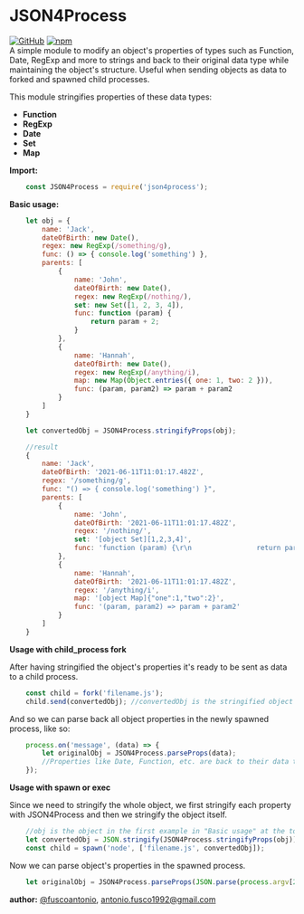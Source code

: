 # JSON4Process

[![GitHub](https://img.shields.io/badge/GitHub-v.0.1.14-blue.svg)](https://github.com/fuscoantonio/JSON4Process)
[![npm](https://img.shields.io/badge/npm-v.0.1.14-red.svg)](https://www.npmjs.com/package/json4process)  
A simple module to modify an object's properties of types such as Function, Date, RegExp and more to strings and back to their original data type while maintaining the object's structure. Useful when sending objects as data to forked and spawned child processes.   

This module stringifies properties of these data types:
  - **Function**
  - **RegExp**
  - **Date**
  - **Set**
  - **Map**  

**Import:**
```javascript
    const JSON4Process = require('json4process');
```   
**Basic usage:**
```javascript
    let obj = {
        name: 'Jack',
        dateOfBirth: new Date(),
        regex: new RegExp(/something/g),
        func: () => { console.log('something') },
        parents: [
            {
                name: 'John',
                dateOfBirth: new Date(),
                regex: new RegExp(/nothing/),
                set: new Set([1, 2, 3, 4]),
                func: function (param) {
                    return param + 2;
                }
            },
            {
                name: 'Hannah',
                dateOfBirth: new Date(),
                regex: new RegExp(/anything/i),
                map: new Map(Object.entries({ one: 1, two: 2 })),
                func: (param, param2) => param + param2
            }
        ]
    }

    let convertedObj = JSON4Process.stringifyProps(obj);

    //result
    {
        name: 'Jack',
        dateOfBirth: '2021-06-11T11:01:17.482Z',
        regex: '/something/g',
        func: "() => { console.log('something') }",
        parents: [
            {
                name: 'John',
                dateOfBirth: '2021-06-11T11:01:17.482Z',
                regex: '/nothing/',
                set: '[object Set][1,2,3,4]',
                func: 'function (param) {\r\n                return param + 2;\r\n            }'
            },
            {
                name: 'Hannah',
                dateOfBirth: '2021-06-11T11:01:17.482Z',
                regex: '/anything/i',
                map: '[object Map]{"one":1,"two":2}',
                func: '(param, param2) => param + param2'
            }
        ]
    }
```
**Usage with child_process fork** 

After having stringified the object's properties it's ready to be sent as data to a child process.
```javascript
    const child = fork('filename.js');
    child.send(convertedObj); //convertedObj is the stringified object in the example above
```
And so we can parse back all object properties in the newly spawned process, like so:
```javascript
    process.on('message', (data) => {
        let originalObj = JSON4Process.parseProps(data);
        //Properties like Date, Function, etc. are back to their data type and can now be used as such
    });
```

**Usage with spawn or exec**

Since we need to stringify the whole object, we first stringify each property with JSON4Process and then we stringify the object itself.
```javascript
    //obj is the object in the first example in "Basic usage" at the top of this document
    let convertedObj = JSON.stringify(JSON4Process.stringifyProps(obj));
    const child = spawn('node', ['filename.js', convertedObj]);
```
Now we can parse object's properties in the spawned process.
```javascript
    let originalObj = JSON4Process.parseProps(JSON.parse(process.argv[2]));
```

**author:** [@fuscoantonio](https://github.com/fuscoantonio), antonio.fusco1992@gmail.com
